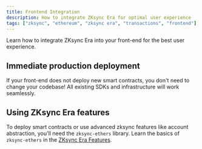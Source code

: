 ```yaml
---
title: Frontend Integration
description: How to integrate ZKsync Era for optimal user experience
tags: ["zksync", "ethereum", "zksync era", "transactions", "frontend"]
---
```


Learn how to integrate ZKsync Era into your front-end for the best user experience.

## Immediate production deployment

If your front-end does not deploy new smart contracts, you don't need to change your codebase! All existing SDKs and
infrastructure will work seamlessly.

## Using ZKsync Era features

To deploy smart contracts or use advanced zksync features like account abstraction, you'll need the `zksync-ethers`
library. Learn the basics of `zksync-ethers` in the [ZKsync Era Features](/sdk/js/ethers/v6/features).
